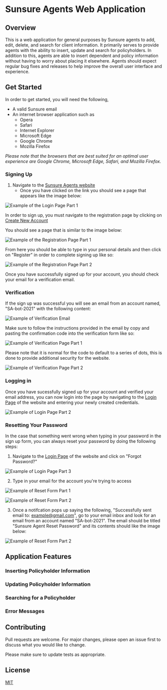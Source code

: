 # Sunsure Agents Web Application

## Overview
This is a web application for general purposes by Sunsure agents to add, edit, delete, and search for client information. It primarily
serves to provide agents with the ability to insert, update and search for policyholders. In addition to this, agents are able to insert
dependent and policy information without having to worry about placing it elsewhere. Agents should expect regular bug fixes and releases
to help improve the overall user interface and experience. 

## Get Started

In order to get started, you will need the following,

- A valid Sunsure email
- An internet browser application such as 
  - Opera
  - Safari
  - Internet Explorer
  - Microsoft Edge
  - Google Chrome
  - Mozilla Firefox
 
 *Please note that the browsers that are best suited for an optimal user experience are Google Chrome, Microsoft Edge, Safari, and Mozilla Firefox.*

### Signing Up

1. Navigate to the [Sunsure Agents website](https://sunsure-agent.com/)
   - Once you have clicked on the link you should see a page that appears like the image below:

![Example of the Login Page Part 1](/media/img/tutorial/sunsure_login_part1.PNG?raw=true "Landing Page")


In order to sign up, you must navigate to the registration page by clicking on [Create New Account](https://sunsure-agent.com/register.html)

You should see a page that is similar to the image below:

![Example of the Registration Page Part 1](/media/img/tutorial/sunsure_signup_part1.PNG?raw=true "Registration Page Part 1")

From here you should be able to type in your personal details and then click on "Register" in order to complete signing up like so:

![Example of the Registration Page Part 2](/media/img/tutorial/sunsure_signup_part2.PNG?raw=true "Registration Page Part 2")

Once you have successfully signed up for your account, you should check your email for a verification email. 

### Verification

If the sign up was successful you will see an email from an account named, "SA-bot-2021" with the following content:

![Example of Verification Email](/media/img/tutorial/sunsure_verify_email_example.PNG?raw=true "Verification Email Example")

Make sure to follow the instructions provided in the email by copy and pasting the confirmation code into the verification form like so:

![Example of Verification Page Part 1](/media/img/tutorial/sunsure_verification.PNG?raw=true "Verification Page Part 1")

Please note that it is normal for the code to default to a series of dots, this is done to provide additional security for the website.

![Example of Verification Page Part 2](/media/img/tutorial/sunsure_verification_part2.PNG?raw=true "Verification Page Part 2")

### Logging in

Once you have sucessfully signed up for your account and verified your email address, you can now login into the page
by navigating to the [Login Page](https://sunsure-agent.com/) of the website and entering your newly created credentials.

![Example of Login Page Part 2](/media/img/tutorial/sunsure_login_part2.PNG?raw=true "Login Page Part 2")

### Resetting Your Password

In the case that something went wrong when typing in your password in the sign up form, you can always reset your password by doing the following steps:

1. Navigate to the [Login Page](https://sunsure-agent.com/) of the website and click on "Forgot Password?"

![Example of Login Page Part 3](/media/img/tutorial/sunsure_login_part3.PNG?raw=true "Reset Password Part 1")

2. Type in your email for the account you're trying to access

![Example of Reset Form Part 1](/media/img/tutorial/sunsure_reset_pw_form.PNG?raw=true "Reset Password Part 2")

![Example of Reset Form Part 2](/media/img/tutorial/sunsure_reset_pw_form_part2.PNG?raw=true "Reset Password Part 3")

3. Once a notifcation pops up saying the following, "Successfully sent email to: example@gmail.com", go to your email inbox and look for an email from
   an account named "SA-bot-2021". The email should be titled "Sunsure Agent Reset Password" and its contents should like the image below:
   
![Example of Reset Form Part 2](/media/img/tutorial/sunsure_password_email.PNG?raw=true "Reset Password Part 3")

## Application Features

### Inserting Policyholder Information

### Updating Policyholder Information

### Searching for a Policyholder

### Error Messages


## Contributing
Pull requests are welcome. For major changes, please open an issue first to discuss what you would like to change.

Please make sure to update tests as appropriate.

## License
[MIT](https://choosealicense.com/licenses/mit/)

